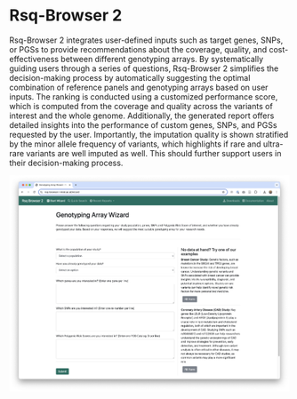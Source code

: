 # Rsq-Browser 2

Rsq-Browser 2 integrates user-defined inputs such as target genes, SNPs, or PGSs to provide recommendations about the coverage, quality, and cost-effectiveness between different genotyping arrays. By systematically guiding users through a series of questions, Rsq-Browser 2 simplifies the decision-making process by automatically suggesting the optimal combination of reference panels and genotyping arrays based on user inputs. The ranking is conducted using a customized performance score, which is computed from the coverage and quality across the variants of interest and the whole genome. Additionally, the generated report offers detailed insights into the performance of custom genes, SNPs, and PGSs requested by the user. Importantly, the imputation quality is shown stratified by the minor allele frequency of variants, which highlights if rare and ultra-rare variants are well imputed as well. This should further support users in their decision-making process.

![](images/index.png)


